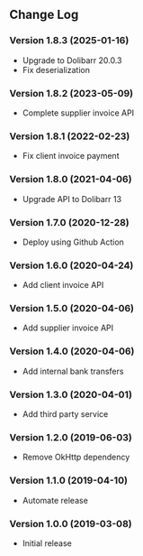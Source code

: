 ## Change Log
### Version 1.8.3 (2025-01-16)
- Upgrade to Dolibarr 20.0.3
- Fix deserialization
### Version 1.8.2 (2023-05-09)
- Complete supplier invoice API
### Version 1.8.1 (2022-02-23)
- Fix client invoice payment
### Version 1.8.0 (2021-04-06)
- Upgrade API to Dolibarr 13
### Version 1.7.0 (2020-12-28)
- Deploy using Github Action
### Version 1.6.0 (2020-04-24)
- Add client invoice API 
### Version 1.5.0 (2020-04-06)
- Add supplier invoice API 
### Version 1.4.0 (2020-04-06)
- Add internal bank transfers
### Version 1.3.0 (2020-04-01)
- Add third party service
### Version 1.2.0 (2019-06-03)
- Remove OkHttp dependency
### Version 1.1.0 (2019-04-10)
- Automate release
### Version 1.0.0 (2019-03-08)
- Initial release

